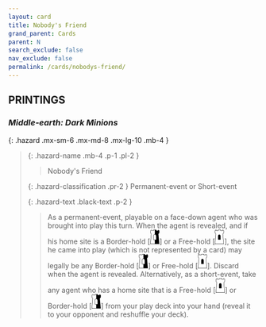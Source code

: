 ```yaml
---
layout: card
title: Nobody's Friend
grand_parent: Cards
parent: N
search_exclude: false
nav_exclude: false
permalink: /cards/nobodys-friend/
---
```


## PRINTINGS


### _Middle-earth: Dark Minions_

{: .hazard .mx-sm-6 .mx-md-8 .mx-lg-10 .mb-4 }
> {: .hazard-name .mb-4 .p-1 .pl-2 }
> > <div class="hazard-mp"></div>
> > <div class="card-name">Nobody's Friend</div>
>
> {: .hazard-classification .pr-2 }
> Permanent-event or Short-event
>
> {: .hazard-text .black-text .p-2 }
> > As a permanent-event, playable on a face-down agent who was brought into play this turn. When the agent is revealed, and if his home site is a Border-hold \[![](/assets/images/border-hold.svg)] or a Free-hold \[![](/assets/images/free-hold.svg)], the site he came into play (which is not represented by a card) may legally be any Border-hold \[![](/assets/images/border-hold.svg)] or Free-hold \[![](/assets/images/free-hold.svg)]. Discard when the agent is revealed. Alternatively, as a short-event, take any agent who has a home site that is a Free-hold \[![](/assets/images/free-hold.svg)] or Border-hold \[![](/assets/images/border-hold.svg)] from your play deck into your hand (reveal it to your opponent and reshuffle your deck). 
>
